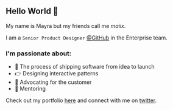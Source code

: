 ## Hello World 👋
<p>My name is Mayra but my friends call me <i>maiix</i>.</p>

I am a `Senior Product Designer` <a href="https://github.com/github" target="_blank">@GitHub</a> in the Enterprise team.

### I'm passionate about:
<ul>
  <li>🚀 The process of shipping software from idea to launch</li>
  <li>👉 Designing interactive patterns</li>
	<li>💜 Advocating for the customer</li>
	<li>💬 Mentoring</li>
</ul>

Check out my portfolio <a href="https://mayrapulido.com/" target="_blank">here</a> and connect with me on <a href="https://twitter.com/stay_maiix" target="_blank">twitter</a>.
